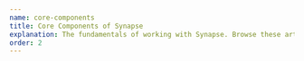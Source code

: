 ```yaml
---
name: core-components
title: Core Components of Synapse
explanation: The fundamentals of working with Synapse. Browse these articles about managing, finding and collaborating with data on Synapse.
order: 2
---
```

